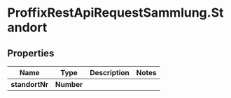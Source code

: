 # ProffixRestApiRequestSammlung.Standort

## Properties
Name | Type | Description | Notes
------------ | ------------- | ------------- | -------------
**standortNr** | **Number** |  | 



